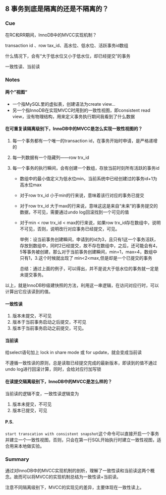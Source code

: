 ## 8 事务到底是隔离的还是不隔离的？

### Cue

在RC和RR期间，InnoDB中的MVCC实现机制？

transaction id 、row tax_id、高水位、低水位、活跃事务id数组

什么情况下，会有“大于低水位又小于低水位，却已经提交”的事务

一致性读、当前读

### Notes

#### 两个”视图“

* 一个指MySQL里的虚拟表，创建语法为create view...
* 另一个指InnoDB在实现MVCC时用到的一致性视图，即consistent read view，没有物理结构，用来定义事务执行期间我看到了什么数据

#### 在可重复读隔离级别下，InnoDB中的MVCC是怎么实现一致性视图的？

1. 每一个事务都有一个唯一的transaction id，在事务开始时申请，是严格递增的

2. 每一列数据有一个隐藏列——row trx_id

3. 每一个事务的执行瞬间，会有创建一个数组，存放当前时刻所有活跃的事务id

   * 数组中的最小值定义为低水位min，当前系统中已经创建过的事务id+1为高水位max

   * 对于row trx_id 小于min的行来说，意味着该行对应的事务已提交

   * 对于row trx_id 大于max的行来说，意味这这是来自“未来”的事务提交的数据，不可见，需要通过undo log回滚找到一个可见的值

   * 对于min < row trx_id < max的行来说，如果row trx_id存在数组中，说明不可见，否则，说明改行对应事务已经提交，可见。

     举例：设当前事务创建瞬间，申请到的id为3，且只有1这一个事务活跃，存放到数组中，同时2已经提交，故不存在数组中，之后，还可能会有4，5等事务被创建，那么对于当前事务创建瞬间，min=1，max=4，数组中只有1，3.这个时候就出现了 min<2<max,但是却是一个已提交的事务

     总结：通过上面的例子，可以得出，并不是说大于低水位的事务就一定是未提交事务。

以上，就是InnoDB秒级建快照的方法，利用这一串逻辑，在访问对应行时，可以计算出它应该读到的值。

#### 一致性读

1. 版本未提交，不可见
2. 版本于当前事务启动之后提交，不可见
3. 版本于当前事务启动之前提交，可见。

#### 当前读

给select语句加上 lock in share mode 或 for update，就会变成当前读

不遵循一致性读的原则，总是读取已经提交完成的最新版本，即读到的值不通过undo log进行回滚计算，同时，会给对应行加写锁

#### 在读提交隔离级别下，InnoDB中的MVCC是怎么样的？

当前读的逻辑不变，一致性读逻辑变为

1. 版本未提交，不可见
2. 版本已提交，可见

#### P.S.

`start transcation with consistent snapshot`这个命令可以直接开启一个事务并建立一个一致性视图，否则，只会在第一行SQL开始执行时建立一致性视图，适合用来本地做实验。

### Summary

通过对InnoDB中的MVCC实现机制的剖析，理解了一致性读和当前读这两个概念。故而可以将MVCC的实现机制总结为一致性读+当前读。

注意不同隔离级别下，MVCC的实现见的差异，主要体现在一致性读上。

